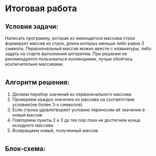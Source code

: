 # Итоговая работа

## Условия задачи:

Написать программу, которая из имеющегося массива строк формирует массив из строк, длина которых меньше либо равна 3 символа. Первоначальный массив можно ввести с клавиатуры, либо задать на старте выполнения алгоритма. При решении не рекомендуется пользоваться коллекциями, лучше обойтись исключительно массивами.
#
## Алгоритм решения:

1. Делаем перебор значений из первоначального массива
2. Проверяем каждое значение из массива на соответствие условию(не более 3-х символов)
3. Если строка удовлетворяет условию переносим её значение в новый массив
4. Повторяем пункты 2 и 3 до тех пор пока не достигнем конца исходного массива
5. Возвращаем новый, полученный массив
#
## Блок-схема:
